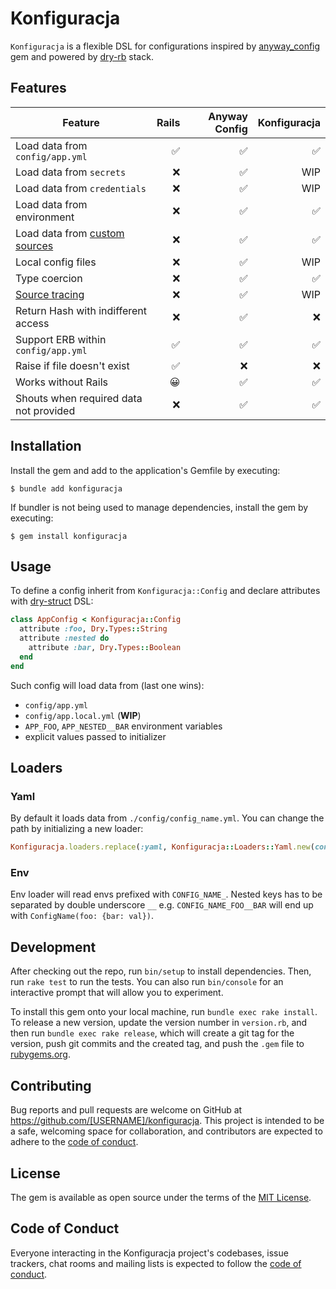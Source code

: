 # Konfiguracja

`Konfiguracja` is a flexible DSL for configurations inspired by [anyway_config](https://github.com/palkan/anyway_config) gem and powered by [dry-rb](https://dry-rb.org/) stack.

## Features

| Feature | Rails | Anyway Config | Konfiguracja |
| --- | ---:| ---:| ---:|
| Load data from `config/app.yml` | ✅ | ✅ | ✅ |
| Load data from `secrets` | ❌ | ✅ | WIP |
| Load data from `credentials` | ❌ | ✅ | WIP |
| Load data from environment | ❌ | ✅ | ✅ |
| Load data from [custom sources](#loaders) | ❌ | ✅ | ✅ |
| Local config files | ❌ | ✅ | WIP |
| Type coercion | ❌ | ✅ | ✅ |
| [Source tracing](#tracing) | ❌ | ✅ | WIP |
| Return Hash with indifferent access | ❌ | ✅ | ❌ |
| Support ERB within `config/app.yml` | ✅ | ✅ | ✅ |
| Raise if file doesn't exist | ✅ | ❌ | ❌ |
| Works without Rails | 😀 | ✅ | ✅ |
| Shouts when required data not provided | ❌ | ✅ | ✅ |

## Installation

Install the gem and add to the application's Gemfile by executing:

    $ bundle add konfiguracja

If bundler is not being used to manage dependencies, install the gem by executing:

    $ gem install konfiguracja

## Usage

To define a config inherit from `Konfiguracja::Config` and declare attributes with [dry-struct](https://dry-rb.org/gems/dry-struct/) DSL:

```ruby
class AppConfig < Konfiguracja::Config
  attribute :foo, Dry.Types::String
  attribute :nested do
    attribute :bar, Dry.Types::Boolean
  end
end
```

Such config will load data from (last one wins):

* `config/app.yml`
* `config/app.local.yml` (**WIP**)
* `APP_FOO`, `APP_NESTED__BAR` environment variables
* explicit values passed to initializer

## Loaders

### Yaml

By default it loads data from `./config/config_name.yml`. You can change the path by initializing a new loader:

```ruby
Konfiguracja.loaders.replace(:yaml, Konfiguracja::Loaders::Yaml.new(config_path: "path/to/yaml/files"))
```

### Env

Env loader will read envs prefixed with `CONFIG_NAME_`. Nested keys has to be separated by double underscore `__` e.g. `CONFIG_NAME_FOO__BAR` will end up with `ConfigName(foo: {bar: val})`.

## Development

After checking out the repo, run `bin/setup` to install dependencies. Then, run `rake test` to run the tests. You can also run `bin/console` for an interactive prompt that will allow you to experiment.

To install this gem onto your local machine, run `bundle exec rake install`. To release a new version, update the version number in `version.rb`, and then run `bundle exec rake release`, which will create a git tag for the version, push git commits and the created tag, and push the `.gem` file to [rubygems.org](https://rubygems.org).

## Contributing

Bug reports and pull requests are welcome on GitHub at https://github.com/[USERNAME]/konfiguracja. This project is intended to be a safe, welcoming space for collaboration, and contributors are expected to adhere to the [code of conduct](https://github.com/[USERNAME]/konfiguracja/blob/main/CODE_OF_CONDUCT.md).

## License

The gem is available as open source under the terms of the [MIT License](https://opensource.org/licenses/MIT).

## Code of Conduct

Everyone interacting in the Konfiguracja project's codebases, issue trackers, chat rooms and mailing lists is expected to follow the [code of conduct](https://github.com/[USERNAME]/konfiguracja/blob/main/CODE_OF_CONDUCT.md).
